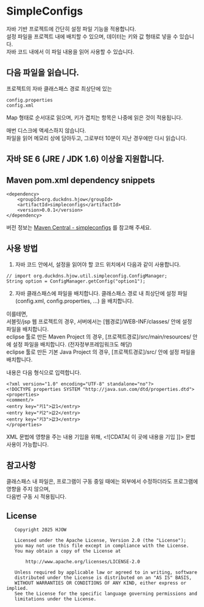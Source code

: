 # SimpleConfigs
자바 기반 프로젝트에 간단히 설정 파일 기능을 적용합니다.  
설정 파일을 프로젝트 내에 배치할 수 있으며, 데이터는 키와 값 형태로 넣을 수 있습니다.  
자바 코드 내에서 이 파일 내용을 읽어 사용할 수 있습니다.

## 다음 파일을 읽습니다.
프로젝트의 자바 클래스패스 경로 최상단에 있는
```
config.properties
config.xml
```
Map 형태로 순서대로 읽으며, 키가 겹치는 항목은 나중에 읽은 것이 적용됩니다.

매번 디스크에 액세스하지 않습니다.  
파일을 읽어 메모리 상에 담아두고, 그로부터 10분이 지난 경우에만 다시 읽습니다.

## 자바 SE 6 (JRE / JDK 1.6)  이상을 지원합니다.

## Maven pom.xml dependency snippets
```
<dependency>
    <groupId>org.duckdns.hjow</groupId>
    <artifactId>simpleconfigs</artifactId>
    <version>0.0.1</version>
</dependency>
```

버전 정보는 [Maven Central - simpleconfigs](https://central.sonatype.com/artifact/org.duckdns.hjow/simpleconfigs/versions) 를 참고해 주세요.

## 사용 방법
1. 자바 코드 안에서, 설정을 읽어야 할 코드 위치에서 다음과 같이 사용합니다.
```
// import org.duckdns.hjow.util.simpleconfig.ConfigManager;
String option = ConfigManager.getConfig("option1");
```

2. 자바 클래스패스에 파일을 배치합니다.
클래스패스 경로 내 최상단에 설정 파일 (config.xml, config.properties, ...) 을 배치합니다.

이를테면,  
서블릿/jsp 웹 프로젝트의 경우, 서버에서는 [웹경로]/WEB-INF/classes/ 안에 설정 파일을 배치합니다.  
eclipse 툴로 만든 Maven Project 의 경우, [프로젝트경로]/src/main/resources/ 안에 설정 파일을 배치합니다. (전자정부프레임워크도 해당)  
eclipse 툴로 만든 기본 Java Project 의 경우, [프로젝트경로]/src/ 안에 설정 파일을 배치합니다.  

내용은 다음 형식으로 입력합니다.  
```
<?xml version="1.0" encoding="UTF-8" standalone="no"?>
<!DOCTYPE properties SYSTEM "http://java.sun.com/dtd/properties.dtd">
<properties>
<comment/>
<entry key="키1">값1</entry>
<entry key="키2">값2</entry>
<entry key="키3">값3</entry>
</properties>
```
XML 문법에 영향을 주는 내용 기입을 위해, \<![CDATA[   이 곳에 내용을 기입   ]]> 문법 사용이 가능합니다.

## 참고사항
클래스패스 내 파일은, 프로그램이 구동 중일 때에는 외부에서 수정하더라도 프로그램에 영향을 주지 않으며,  
다음번 구동 시 적용됩니다.

## License

```
   Copyright 2025 HJOW

   Licensed under the Apache License, Version 2.0 (the "License");
   you may not use this file except in compliance with the License.
   You may obtain a copy of the License at

       http://www.apache.org/licenses/LICENSE-2.0

   Unless required by applicable law or agreed to in writing, software
   distributed under the License is distributed on an "AS IS" BASIS,
   WITHOUT WARRANTIES OR CONDITIONS OF ANY KIND, either express or implied.
   See the License for the specific language governing permissions and
   limitations under the License.
```